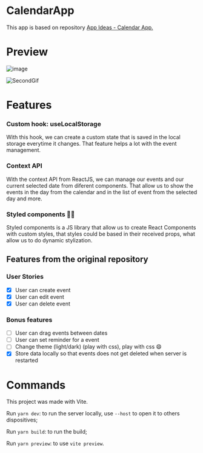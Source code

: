 # CalendarApp

This app is based on repository [App Ideas - Calendar App.](https://github.com/florinpop17/app-ideas/blob/master/Projects/1-Beginner/Calendar-App.md)

# Preview
![image](https://user-images.githubusercontent.com/53958251/156905459-bc860991-c0cf-447d-ac13-585792142cd6.png)

![SecondGif](https://user-images.githubusercontent.com/53958251/156906081-34af1f55-65b3-4ee5-b069-d3b59f42789e.gif)

# Features

### Custom hook: useLocalStorage

With this hook, we can create a custom state that is saved in the local storage everytime it changes.
That feature helps a lot with the event management.

### Context API

With the context API from ReactJS, we can manage our events and our current selected date from diferent components.
That allow us to show the events in the day from the calendar and in the list of event from the selected day and more.

### Styled components 💅🏾

Styled components is a JS library that allow us to create React Components with custom styles, that styles could be based in their received props, what allow us to do dynamic stylization.

## Features from the original repository

### User Stories

- [X] User can create event
- [X] User can edit event
- [X] User can delete event

### Bonus features

- [ ] User can drag events between dates
- [ ] User can set reminder for a event
- [ ] Change theme (light/dark) (play with css), play with css 😄
- [X] Store data locally so that events does not get deleted when server is restarted

# Commands
This project was made with Vite.

Run `yarn dev`: to run the server locally, use `--host` to open it to others dispositives;

Run `yarn build`: to run the build;

Run `yarn preview`: to use `vite preview`.
